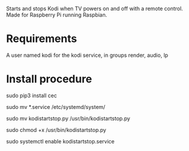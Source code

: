 Starts and stops Kodi when TV powers on and off with a remote control.
Made for Raspberry Pi running Raspbian.

# Requirements
A user named kodi for the kodi service, in groups render, audio, lp

# Install procedure
sudo pip3 install cec

sudo mv *.service /etc/systemd/system/

sudo mv kodistartstop.py /usr/bin/kodistartstop.py

sudo chmod +x /usr/bin/kodistartstop.py

sudo systemctl enable kodistartstop.service
